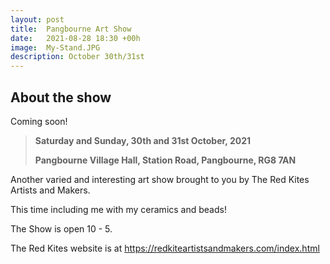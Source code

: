 ```yaml
---
layout: post
title:  Pangbourne Art Show
date:   2021-08-28 18:30 +00h
image:  My-Stand.JPG
description: October 30th/31st
---
```


## About the show

Coming soon!

>**Saturday and Sunday, 30th and 31st October, 2021**
>
>**Pangbourne Village Hall, Station Road, Pangbourne, RG8 7AN**

Another varied and interesting art show brought to you by The Red Kites Artists and Makers.

This time including me with my ceramics and beads!

The Show is open 10 - 5.

The Red Kites website is at https://redkiteartistsandmakers.com/index.html
